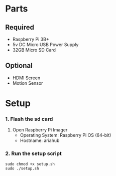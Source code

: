 # Parts
## Required
- Raspberry Pi 3B+
- 5v DC Micro USB Power Supply
- 32GB Micro SD Card

## Optional
- HDMI Screen
- Motion Sensor

# Setup
### 1. Flash the sd card
1. Open Raspberry Pi Imager
    - Operating System: Raspberry Pi OS (64-bit)
    - Hostname: ariahub

### 2. Run the setup script
```shell
sudo chmod +x setup.sh
sudo ./setup.sh
```